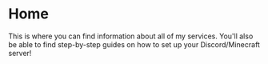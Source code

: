 # Home

This is where you can find information about all of my services. You'll also be able to find step-by-step guides on how to set up your Discord/Minecraft server!